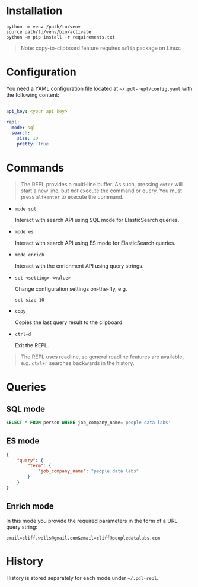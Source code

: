 Installation
==============
```
python -m venv /path/to/venv
source path/to/venv/bin/activate
python -m pip install -r requirements.txt
```

> Note: copy-to-clipboard feature requires `xclip` package on Linux.

Configuration
=============
You need a YAML configuration file located at `~/.pdl-repl/config.yaml` with
the following content:
```yaml
---
api_key: <your api key>

repl:
  mode: sql
  search:
    size: 10
    pretty: True
```

Commands
========
> The REPL provides a multi-line buffer. As such, pressing `enter` will start a
new line, but _not_ execute the command or query. You must press `alt+enter` to
execute the command.

- `mode sql`

    Interact with search API using SQL mode for ElasticSearch queries.

- `mode es`

    Interact with search API using ES mode for ElasticSearch queries.

- `mode enrich`

    Interact with the enrichment API using query strings.

- `set <setting> <value>`

    Change configuration settings on-the-fly, e.g.
    ```
    set size 10
    ```

- `copy`

    Copies the last query result to the clipboard.

- `ctrl+d`

    Exit the REPL.

> The REPL uses readline, so general readline features are available, e.g. `ctrl+r`
searches backwards in the history.

Queries
=======
SQL mode
--------
```sql
SELECT * FROM person WHERE job_company_name='people data labs'
```

ES mode
-------
```json
{
    "query": {
        "term": {
            "job_company_name": "people data labs"
        }
    }
}
```

Enrich mode
-----------
In this mode you provide the required parameters in the form of a URL query string:
```
email=cliff.wells@gmail.com&email=cliff@peopledatalabs.com
```

History
=======
History is stored separately for each mode under `~/.pdl-repl`.